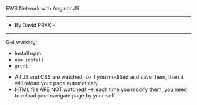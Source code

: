 EWS Network with Angular JS

-------------------
- By David PRAK   -
-------------------

Get working:
 * install npm
 * `npm install`
 * `grunt`

- All JS and CSS are watched, so if you modified and save them, then it will reload your page automaticaly
- HTML file ARE NOT watched! --> each time you modify them, you need to reload your navigate page by your-self.

